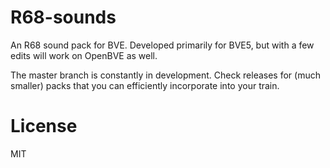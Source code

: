 # R68-sounds

An R68 sound pack for BVE. Developed primarily for BVE5, but with a few edits will work on OpenBVE as well.

The master branch is constantly in development. Check releases for (much smaller) packs that you can efficiently incorporate into your train.

# License
MIT
